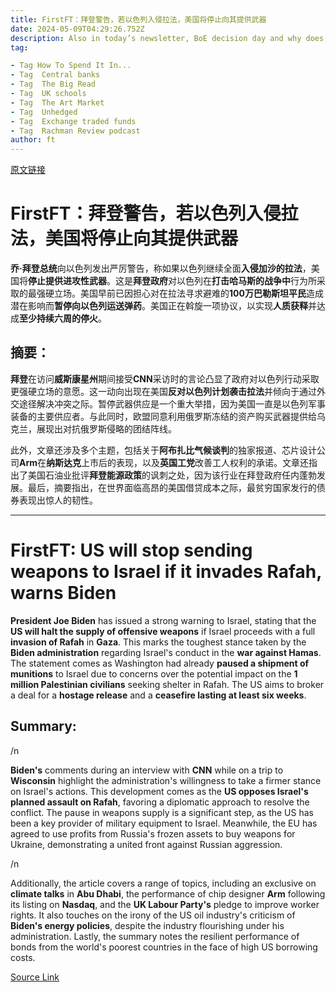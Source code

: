 ```yaml
---
title: FirstFT：拜登警告，若以色列入侵拉法，美国将停止向其提供武器
date: 2024-05-09T04:29:26.752Z
description: Also in today’s newsletter, BoE decision day and why does Big Oil hate Biden?
tag: 

- Tag How To Spend It In...
- Tag  Central banks
- Tag  The Big Read
- Tag  UK schools
- Tag  The Art Market
- Tag  Unhedged
- Tag  Exchange traded funds
- Tag  Rachman Review podcast
author: ft
---
```


[原文链接](https://ft.com/content/deafb37c-96a5-4a47-b914-a91da95d2872)

# FirstFT：拜登警告，若以色列入侵拉法，美国将停止向其提供武器

**乔·拜登总统**向以色列发出严厉警告，称如果以色列继续全面**入侵加沙的拉法**，美国将**停止提供进攻性武器**。这是**拜登政府**对以色列在**打击哈马斯的战争中**行为所采取的最强硬立场。美国早前已因担心对在拉法寻求避难的**100万巴勒斯坦平民**造成潜在影响而**暂停向以色列运送弹药**。美国正在斡旋一项协议，以实现**人质获释**并达成**至少持续六周的停火**。

## 摘要：

**拜登**在访问**威斯康星州**期间接受**CNN**采访时的言论凸显了政府对以色列行动采取更强硬立场的意愿。这一动向出现在美国**反对以色列计划袭击拉法**并倾向于通过外交途径解决冲突之际。暂停武器供应是一个重大举措，因为美国一直是以色列军事装备的主要供应者。与此同时，欧盟同意利用俄罗斯冻结的资产购买武器提供给乌克兰，展现出对抗俄罗斯侵略的团结阵线。

此外，文章还涉及多个主题，包括关于**阿布扎比气候谈判**的独家报道、芯片设计公司**Arm**在**纳斯达克**上市后的表现，以及**英国工党**改善工人权利的承诺。文章还指出了美国石油业批评**拜登能源政策**的讽刺之处，因为该行业在拜登政府任内蓬勃发展。最后，摘要指出，在世界面临高昂的美国借贷成本之际，最贫穷国家发行的债券表现出惊人的韧性。

---

# FirstFT: US will stop sending weapons to Israel if it invades Rafah, warns Biden 

**President Joe Biden** has issued a strong warning to Israel, stating that the **US will halt the supply of offensive weapons** if Israel proceeds with a full **invasion of Rafah** in **Gaza**. This marks the toughest stance taken by the **Biden administration** regarding Israel's conduct in the **war against Hamas**. The statement comes as Washington had already **paused a shipment of munitions** to Israel due to concerns over the potential impact on the **1 million Palestinian civilians** seeking shelter in Rafah. The US aims to broker a deal for a **hostage release** and a **ceasefire lasting at least six weeks**. 

## Summary: 

/n

**Biden's** comments during an interview with **CNN** while on a trip to **Wisconsin** highlight the administration's willingness to take a firmer stance on Israel's actions. This development comes as the **US opposes Israel's planned assault on Rafah**, favoring a diplomatic approach to resolve the conflict. The pause in weapons supply is a significant step, as the US has been a key provider of military equipment to Israel. Meanwhile, the EU has agreed to use profits from Russia's frozen assets to buy weapons for Ukraine, demonstrating a united front against Russian aggression. 

/n

Additionally, the article covers a range of topics, including an exclusive on **climate talks** in **Abu Dhabi**, the performance of chip designer **Arm** following its listing on **Nasdaq**, and the **UK Labour Party's** pledge to improve worker rights. It also touches on the irony of the US oil industry's criticism of **Biden's energy policies**, despite the industry flourishing under his administration. Lastly, the summary notes the resilient performance of bonds from the world's poorest countries in the face of high US borrowing costs.

[Source Link](https://ft.com/content/deafb37c-96a5-4a47-b914-a91da95d2872)

